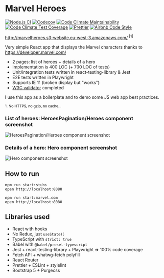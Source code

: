 # Marvel Heroes

[![Node.js CI](https://github.com/tkrotoff/MarvelHeroes/workflows/Node.js%20CI/badge.svg?branch=master)](https://github.com/tkrotoff/MarvelHeroes/actions)
[![Codecov](https://codecov.io/gh/tkrotoff/MarvelHeroes/branch/master/graph/badge.svg)](https://codecov.io/gh/tkrotoff/MarvelHeroes)
[![Code Climate Maintainability](https://api.codeclimate.com/v1/badges/6440dc7f156cc4726c69/maintainability)](https://codeclimate.com/github/tkrotoff/MarvelHeroes/maintainability)
[![Code Climate Test Coverage](https://api.codeclimate.com/v1/badges/6440dc7f156cc4726c69/test_coverage)](https://codeclimate.com/github/tkrotoff/MarvelHeroes/test_coverage)
[![Prettier](https://img.shields.io/badge/code_style-prettier-ff69b4.svg)](https://github.com/prettier/prettier)
[![Airbnb Code Style](https://badgen.net/badge/code%20style/airbnb/ff5a5f?icon=airbnb)](https://github.com/airbnb/javascript)

http://marvelheroes.s3-website.eu-west-3.amazonaws.com/ <sup>[1]</sup>

Very simple React app that displays the Marvel characters thanks to https://developer.marvel.com/

- 2 pages: list of heroes + details of a hero
- Implementation is 400 LOC (+ 700 LOC of tests)
- Unit/integration tests written in react-testing-library & Jest
- E2E tests written in Playwright
- Supports IE 11 (broken display but "works")
- [W3C validator](https://validator.w3.org/) completed

I use this app as a boilerplate and to demo some JS web app best practices.

<small>1. No HTTPS, no gzip, no cache...</small>

### List of heroes: HeroesPagination/Heroes component screenshot

![HeroesPagination/Heroes component screenshot](doc/HeroesPagination.png)

### Details of a hero: Hero component screenshot

![Hero component screenshot](doc/Hero.png)

## How to run

```
npm run start:stubs
open http://localhost:8080
```

```
npm run start:marvel.com
open http://localhost:8080
```

## Libraries used

- React with hooks
- No Redux, just `useState()`
- TypeScript with `strict: true`
- Babel with `@babel/preset-typescript`
- Jest + react-testing-library + Playwright => 100% code coverage
- Fetch API + whatwg-fetch polyfill
- React Router
- Prettier + ESLint + stylelint
- Bootstrap 5 + Purgecss
